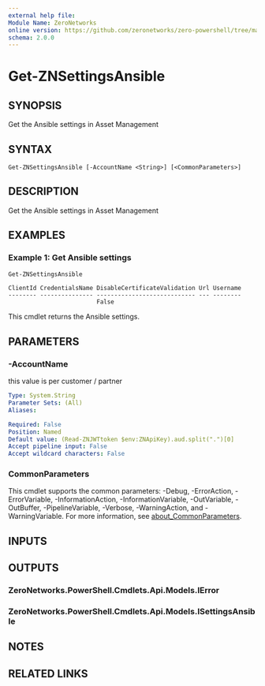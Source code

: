 ```yaml
---
external help file:
Module Name: ZeroNetworks
online version: https://github.com/zeronetworks/zero-powershell/tree/master/src/help/zeronetworks/get-znsettingsansible
schema: 2.0.0
---
```


# Get-ZNSettingsAnsible

## SYNOPSIS
Get the Ansible settings in Asset Management

## SYNTAX

```
Get-ZNSettingsAnsible [-AccountName <String>] [<CommonParameters>]
```

## DESCRIPTION
Get the Ansible settings in Asset Management

## EXAMPLES

### Example 1: Get Ansible settings
```powershell
Get-ZNSettingsAnsible
```

```output
ClientId CredentialsName DisableCertificateValidation Url Username
-------- --------------- ---------------------------- --- --------
                         False                            
```

This cmdlet returns the Ansible settings.

## PARAMETERS

### -AccountName
this value is per customer / partner

```yaml
Type: System.String
Parameter Sets: (All)
Aliases:

Required: False
Position: Named
Default value: (Read-ZNJWTtoken $env:ZNApiKey).aud.split(".")[0]
Accept pipeline input: False
Accept wildcard characters: False
```

### CommonParameters
This cmdlet supports the common parameters: -Debug, -ErrorAction, -ErrorVariable, -InformationAction, -InformationVariable, -OutVariable, -OutBuffer, -PipelineVariable, -Verbose, -WarningAction, and -WarningVariable. For more information, see [about_CommonParameters](http://go.microsoft.com/fwlink/?LinkID=113216).

## INPUTS

## OUTPUTS

### ZeroNetworks.PowerShell.Cmdlets.Api.Models.IError

### ZeroNetworks.PowerShell.Cmdlets.Api.Models.ISettingsAnsible

## NOTES

## RELATED LINKS


